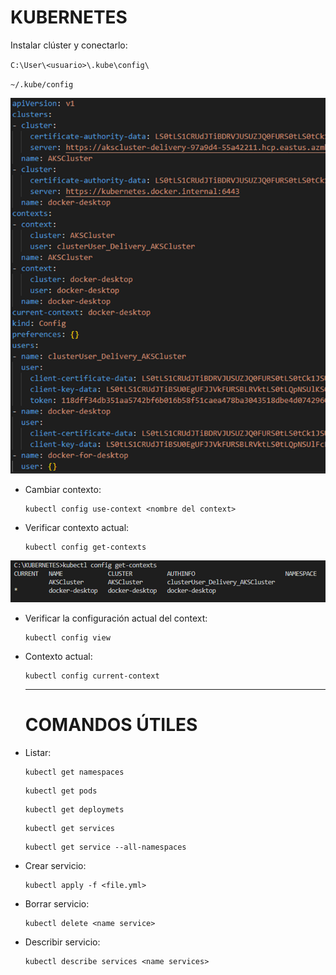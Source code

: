 # **KUBERNETES**

Instalar clúster y conectarlo:

`C:\User\<usuario>\.kube\config\`

`~/.kube/config`

![1715022133774.png](./IMAGES/1715022133774.png)

* Cambiar contexto:

  ```
  kubectl config use-context <nombre del context>
  ```
* Verificar contexto actual:

  ```
  kubectl config get-contexts
  ```

![1715022307701.png](./IMAGES/1715022307701.png)

* Verificar la configuración actual del context:

  ```
  kubectl config view
  ```
* Contexto actual:

  ```
  kubectl config current-context
  ```
  ---

  # **COMANDOS ÚTILES**
* Listar:

  ```
  kubectl get namespaces
  ```
  ```
  kubectl get pods
  ```
  ```
  kubectl get deploymets
  ```
  ```
  kubectl get services
  ```
  ```
  kubectl get service --all-namespaces
  ```
* Crear servicio:

  ```
  kubectl apply -f <file.yml>
  ```
* Borrar servicio:

  ```
  kubectl delete <name service>
  ```
* Describir servicio:

  ```
  kubectl describe services <name services>
  ```
